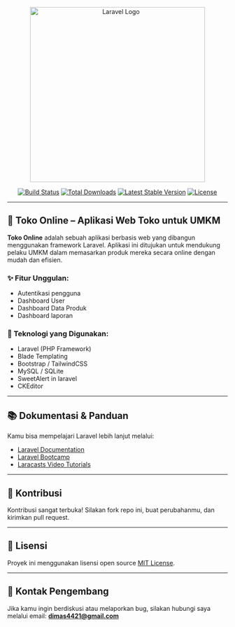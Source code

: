 <p align="center"><a href="https://laravel.com" target="_blank"><img src="https://raw.githubusercontent.com/laravel/art/master/logo-lockup/5%20SVG/2%20CMYK/1%20Full%20Color/laravel-logolockup-cmyk-red.svg" width="400" alt="Laravel Logo"></a></p>

<p align="center">
<a href="https://github.com/laravel/framework/actions"><img src="https://github.com/laravel/framework/workflows/tests/badge.svg" alt="Build Status"></a>
<a href="https://packagist.org/packages/laravel/framework"><img src="https://img.shields.io/packagist/dt/laravel/framework" alt="Total Downloads"></a>
<a href="https://packagist.org/packages/laravel/framework"><img src="https://img.shields.io/packagist/v/laravel/framework" alt="Latest Stable Version"></a>
<a href="https://packagist.org/packages/laravel/framework"><img src="https://img.shields.io/packagist/l/laravel/framework" alt="License"></a>
</p>

---

## 🛒 Toko Online – Aplikasi Web Toko untuk UMKM

**Toko Online** adalah sebuah aplikasi berbasis web yang dibangun menggunakan framework Laravel. Aplikasi ini ditujukan untuk mendukung pelaku UMKM dalam memasarkan produk mereka secara online dengan mudah dan efisien.

### ✨ Fitur Unggulan:

- Autentikasi pengguna
- Dashboard User
- Dashboard Data Produk
- Dashboard laporan

### 🔧 Teknologi yang Digunakan:

- Laravel (PHP Framework)
- Blade Templating
- Bootstrap / TailwindCSS 
- MySQL / SQLite
- SweetAlert in laravel
- CKEditor 

---

## 📚 Dokumentasi & Panduan

Kamu bisa mempelajari Laravel lebih lanjut melalui:

- [Laravel Documentation](https://laravel.com/docs)
- [Laravel Bootcamp](https://bootcamp.laravel.com)
- [Laracasts Video Tutorials](https://laracasts.com)

---

## 🤝 Kontribusi

Kontribusi sangat terbuka! Silakan fork repo ini, buat perubahanmu, dan kirimkan pull request.

---

## 🔐 Lisensi

Proyek ini menggunakan lisensi open source [MIT License](https://opensource.org/licenses/MIT).

---

## 📧 Kontak Pengembang

Jika kamu ingin berdiskusi atau melaporkan bug, silakan hubungi saya melalui email: **dimas4421@gmail.com**

